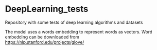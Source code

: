 # DeepLearning_tests
Repository with some tests of deep learning algorithms and datasets

The model uses a words embedding to represent words as vectors. Word embedding can be downloaded from 
https://nlp.stanford.edu/projects/glove/

